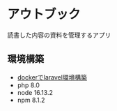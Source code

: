# アウトブック
読書した内容の資料を管理するアプリ

## 環境構築
- [dockerでlaravel環境構築](https://qiita.com/ucan-lab/items/5fc1281cd8076c8ac9f4)
- php 8.0
- node 16.13.2
- npm 8.1.2
